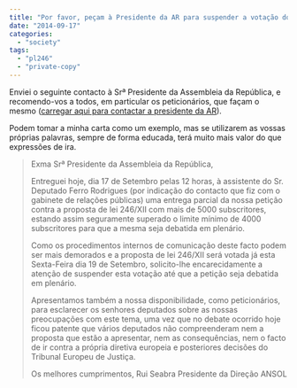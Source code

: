 ```yaml
---
title: "Por favor, peçam à Presidente da AR para suspender a votação do #pl246 #pl118"
date: "2014-09-17"
categories: 
  - "society"
tags: 
  - "pl246"
  - "private-copy"
---
```


Enviei o seguinte contacto à Srª Presidente da Assembleia da República, e recomendo-vos a todos, em particular os peticionários, que façam o mesmo ([carregar aqui para contactar a presidente da AR](http://www.parlamento.pt/sites/PAR/PARXIIL/Contacto/Paginas/default.aspx)).

Podem tomar a minha carta como um exemplo, mas se utilizarem as vossas próprias palavras, sempre de forma educada, terá muito mais valor do que expressões de ira.

> Exma Srª Presidente da Assembleia da República,
> 
> Entreguei hoje, dia 17 de Setembro pelas 12 horas, à assistente do Sr. Deputado Ferro Rodrigues (por indicação do contacto que fiz com o gabinete de relações públicas) uma entrega parcial da nossa petição contra a proposta de lei 246/XII com mais de 5000 subscritores, estando assim seguramente superado o limite mínimo de 4000 subscritores para que a mesma seja debatida em plenário.
> 
> Como os procedimentos internos de comunicação deste facto podem ser mais demorados e a proposta de lei 246/XII será votada já esta Sexta-Feira dia 19 de Setembro, solicito-lhe encarecidamente a atenção de suspender esta votação até que a petição seja debatida em plenário.
> 
> Apresentamos também a nossa disponibilidade, como peticionários, para esclarecer os senhores deputados sobre as nossas preocupações com este tema, uma vez que no debate ocorrido hoje ficou patente que vários deputados não compreenderam nem a proposta que estão a apresentar, nem as consequências, nem o facto de ir contra a própria diretiva europeia e posteriores decisões do Tribunal Europeu de Justiça.
> 
> Os melhores cumprimentos, Rui Seabra Presidente da Direção ANSOL
